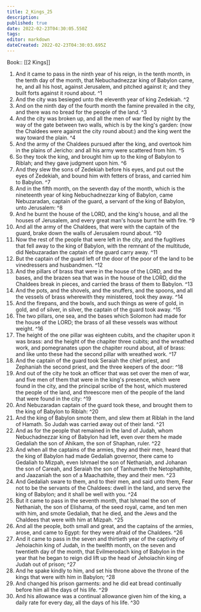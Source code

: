 ```yaml
---
title: 2_Kings_25
description: 
published: true
date: 2022-02-23T04:30:05.550Z
tags: 
editor: markdown
dateCreated: 2022-02-23T04:30:03.695Z
---
```


 Book:: [[2 Kings]]
 1. And it came to pass in the ninth year of his reign, in the tenth month, in the tenth day of the month, that Nebuchadnezzar king of Babylon came, he, and all his host, against Jerusalem, and pitched against it; and they built forts against it round about. ^1
 2. And the city was besieged unto the eleventh year of king Zedekiah. ^2
 3. And on the ninth day of the fourth month the famine prevailed in the city, and there was no bread for the people of the land. ^3
 4. And the city was broken up, and all the men of war fled by night by the way of the gate between two walls, which is by the king's garden: (now the Chaldees were against the city round about:) and the king went the way toward the plain. ^4
 5. And the army of the Chaldees pursued after the king, and overtook him in the plains of Jericho: and all his army were scattered from him. ^5
 6. So they took the king, and brought him up to the king of Babylon to Riblah; and they gave judgment upon him. ^6
 7. And they slew the sons of Zedekiah before his eyes, and put out the eyes of Zedekiah, and bound him with fetters of brass, and carried him to Babylon. ^7
 8. And in the fifth month, on the seventh day of the month, which is the nineteenth year of king Nebuchadnezzar king of Babylon, came Nebuzaradan, captain of the guard, a servant of the king of Babylon, unto Jerusalem: ^8
 9. And he burnt the house of the LORD, and the king's house, and all the houses of Jerusalem, and every great man's house burnt he with fire. ^9
 10. And all the army of the Chaldees, that were with the captain of the guard, brake down the walls of Jerusalem round about. ^10
 11. Now the rest of the people that were left in the city, and the fugitives that fell away to the king of Babylon, with the remnant of the multitude, did Nebuzaradan the captain of the guard carry away. ^11
 12. But the captain of the guard left of the door of the poor of the land to be vinedressers and husbandmen. ^12
 13. And the pillars of brass that were in the house of the LORD, and the bases, and the brazen sea that was in the house of the LORD, did the Chaldees break in pieces, and carried the brass of them to Babylon. ^13
 14. And the pots, and the shovels, and the snuffers, and the spoons, and all the vessels of brass wherewith they ministered, took they away. ^14
 15. And the firepans, and the bowls, and such things as were of gold, in gold, and of silver, in silver, the captain of the guard took away. ^15
 16. The two pillars, one sea, and the bases which Solomon had made for the house of the LORD; the brass of all these vessels was without weight. ^16
 17. The height of the one pillar was eighteen cubits, and the chapiter upon it was brass: and the height of the chapiter three cubits; and the wreathed work, and pomegranates upon the chapiter round about, all of brass: and like unto these had the second pillar with wreathed work. ^17
 18. And the captain of the guard took Seraiah the chief priest, and Zephaniah the second priest, and the three keepers of the door: ^18
 19. And out of the city he took an officer that was set over the men of war, and five men of them that were in the king's presence, which were found in the city, and the principal scribe of the host, which mustered the people of the land, and threescore men of the people of the land that were found in the city: ^19
 20. And Nebuzaradan captain of the guard took these, and brought them to the king of Babylon to Riblah: ^20
 21. And the king of Babylon smote them, and slew them at Riblah in the land of Hamath. So Judah was carried away out of their land. ^21
 22. And as for the people that remained in the land of Judah, whom Nebuchadnezzar king of Babylon had left, even over them he made Gedaliah the son of Ahikam, the son of Shaphan, ruler. ^22
 23. And when all the captains of the armies, they and their men, heard that the king of Babylon had made Gedaliah governor, there came to Gedaliah to Mizpah, even Ishmael the son of Nethaniah, and Johanan the son of Careah, and Seraiah the son of Tanhumeth the Netophathite, and Jaazaniah the son of a Maachathite, they and their men. ^23
 24. And Gedaliah sware to them, and to their men, and said unto them, Fear not to be the servants of the Chaldees: dwell in the land, and serve the king of Babylon; and it shall be well with you. ^24
 25. But it came to pass in the seventh month, that Ishmael the son of Nethaniah, the son of Elishama, of the seed royal, came, and ten men with him, and smote Gedaliah, that he died, and the Jews and the Chaldees that were with him at Mizpah. ^25
 26. And all the people, both small and great, and the captains of the armies, arose, and came to Egypt: for they were afraid of the Chaldees. ^26
 27. And it came to pass in the seven and thirtieth year of the captivity of Jehoiachin king of Judah, in the twelfth month, on the seven and twentieth day of the month, that Evilmerodach king of Babylon in the year that he began to reign did lift up the head of Jehoiachin king of Judah out of prison; ^27
 28. And he spake kindly to him, and set his throne above the throne of the kings that were with him in Babylon; ^28
 29. And changed his prison garments: and he did eat bread continually before him all the days of his life. ^29
 30. And his allowance was a continual allowance given him of the king, a daily rate for every day, all the days of his life. ^30
